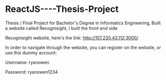 # ReactJS----Thesis-Project
Thesis / Final Project for Bachelor's Degree in Informatics Engineering, Built a website called Recognisight, I built the front end side

Recognisight website, here's the link: http://157.230.43.112:3000/

In order to navigate through the website, you can register on the website, or use this dummy account:

Username: ryanowen

Password: ryanowen1234
